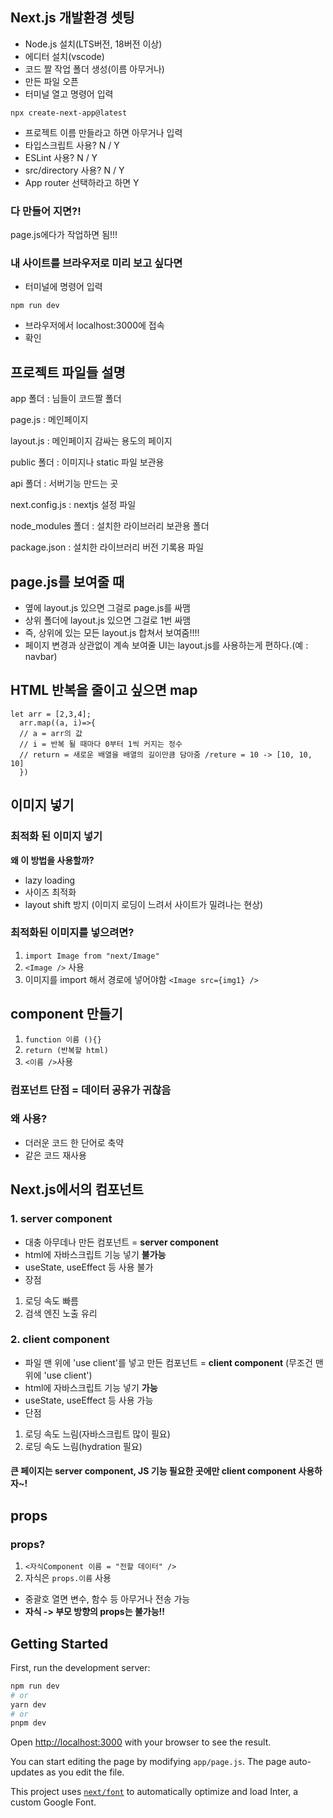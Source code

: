 ## Next.js 개발환경 셋팅

- Node.js 설치(LTS버전, 18버전 이상)
- 에디터 설치(vscode)
- 코드 짤 작업 폴더 생성(이름 아무거나)
- 만든 파일 오픈
- 터미널 열고 명령어 입력

```
npx create-next-app@latest
```

- 프로젝트 이름 만들라고 하면 아무거나 입력
- 타입스크립트 사용? N / Y
- ESLint 사용? N / Y
- src/directory 사용? N / Y
- App router 선택하라고 하면 Y

### 다 만들어 지면?!

page.js에다가 작업하면 됨!!!

### 내 사이트를 브라우저로 미리 보고 싶다면

- 터미널에 명령어 입력

```
npm run dev
```

- 브라우저에서 localhost:3000에 접속
- 확인

## 프로젝트 파일들 설명

app 폴더 : 님들이 코드짤 폴더

page.js : 메인페이지

layout.js : 메인페이지 감싸는 용도의 페이지

public 폴더 : 이미지나 static 파일 보관용

api 폴더 : 서버기능 만드는 곳

next.config.js : nextjs 설정 파일

node_modules 폴더 : 설치한 라이브러리 보관용 폴더

package.json : 설치한 라이브러리 버전 기록용 파일

## page.js를 보여줄 때

- 옆에 layout.js 있으면 그걸로 page.js를 싸맴
- 상위 폴더에 layout.js 있으면 그걸로 1번 싸맴
- 즉, 상위에 있는 모든 layout.js 합쳐서 보여줌!!!!
- 페이지 변경과 상관없이 계속 보여줄 UI는 layout.js를 사용하는게 편하다.(예 : navbar)

## HTML 반복을 줄이고 싶으면 map

```
let arr = [2,3,4];
  arr.map((a, i)=>{
  // a = arr의 값
  // i = 반복 될 때마다 0부터 1씩 커지는 정수
  // return = 새로운 배열을 배열의 길이만큼 담아줌 /reture = 10 -> [10, 10, 10]
  })
```

## 이미지 넣기

### 최적화 된 이미지 넣기

**왜 이 방법을 사용할까?**

- lazy loading
- 사이즈 최적화
- layout shift 방지 (이미지 로딩이 느려서 사이트가 밀려나는 현상)

### 최적화된 이미지를 넣으려면?

1. `import Image from "next/Image"`
2. `<Image />` 사용
3. 이미지를 import 해서 경로에 넣어야함
   `<Image src={img1} />`

## component 만들기

1. `function 이름 (){}`
2. `return (반복할 html)`
3. `<이름 />`사용

### 컴포넌트 단점 = 데이터 공유가 귀찮음

### 왜 사용?

- 더러운 코드 한 단어로 축약
- 같은 코드 재사용

## Next.js에서의 컴포넌트

### 1. server component

- 대충 아무데나 만든 컴포넌트 = **server component**
- html에 자바스크립트 기능 넣기 **불가능**
- useState, useEffect 등 사용 불가
- 장점

1. 로딩 속도 빠름
2. 검색 엔진 노출 유리

### 2. client component

- 파일 맨 위에 'use client'를 넣고 만든 컴포넌트 = **client component**
  (무조건 맨 위에 'use client')
- html에 자바스크립트 기능 넣기 **가능**
- useState, useEffect 등 사용 가능
- 단점

1. 로딩 속도 느림(자바스크립트 많이 필요)
2. 로딩 속도 느림(hydration 필요)

#### 큰 페이지는 server component, JS 기능 필요한 곳에만 client component 사용하자~!

## props

### props?

1. `<자식Component 이름 = "전할 데이터" />`
2. 자식은 `props.이름` 사용

- 중괄호 열면 변수, 함수 등 아무거나 전송 가능
- **자식 -> 부모 방향의 props는 불가능!!**

## Getting Started

First, run the development server:

```bash
npm run dev
# or
yarn dev
# or
pnpm dev
```

Open [http://localhost:3000](http://localhost:3000) with your browser to see the result.

You can start editing the page by modifying `app/page.js`. The page auto-updates as you edit the file.

This project uses [`next/font`](https://nextjs.org/docs/basic-features/font-optimization) to automatically optimize and load Inter, a custom Google Font.
